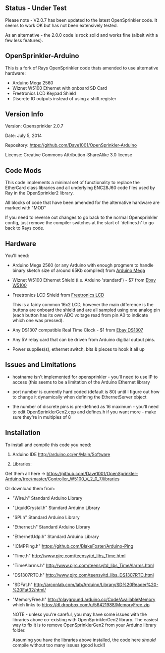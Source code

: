 Status - Under Test
-------------------
Please note - V2.0.7 has been updated to the latest OpenSprinkler code. It seems to work OK but has not been extensively tested.

As an alternative - the 2.0.0 code is rock solid and works fine (albeit with a few less features).

OpenSprinkler-Arduino
---------------------

This is a fork of Rays OpenSprinkler code thats amended to use alternative hardware:

- Arduino Mega 2560
- Wiznet W5100 Ethernet with onboard SD Card
- Freetronics LCD Keypad Shield
- Discrete IO outputs instead of using a shift register 

Version Info
------------

Version:     Opensprinkler 2.0.7

Date:        July 5, 2014

Repository:  https://github.com/Dave1001/OpenSprinkler-Arduino

License:     Creative Commons Attribution-ShareAlike 3.0 license
   

Code Mods
---------

This code implements a minimal set of functionality to replace the EtherCard class libraries and all underlying ENC28J60 code files used by Ray in the OpenSprinkler2 library.
   
All blocks of code that have been amended for the alternative hardware are marked with "MOD"
     
If you need to reverse out changes to go back to the normal Opensprinkler config, just remove the compiler switches at the start of 'defines.h' to go back to Rays code.

Hardware
--------
   
You'll need:

- Arduino Mega 2560 (or any Arduino with enough progmem to handle binary sketch size of around 65Kb compiled) from [Arduino Mega]

- Wiznet W5100 Ethernet Shield (i.e. Arduino 'standard') - $7 from [Ebay W5100]

- Freetronics LCD Shield from [Freetronics LCD]

    This is a fairly common 16x2 LCD, however the main difference is the buttons are onboard the shield and are all sampled using one analog pin (each button has its own ADC voltage read from pin A0 to indicate which one was pressed). 

- Any DS1307 compatible Real Time Clock - $1 from [Ebay DS1307]

- Any 5V relay card that can be driven from Arduino digitial output pins. 

- Power supplies(s), ethernet switch, bits & pieces to hook it all up 
  
Issues and Limitations
----------------------

- hostname isn't implemented for opensprinkler - you'll need to use IP to access (this seems to be a limitation of the Arduino Ethernet library

- port number is currently hard coded (default is 80) until I figure out how to change it dynamically when defining the EthernetServer object

- the number of discrete pins is pre-defined as 16 maximum - you'll need to edit OpenSprinklerGen2.cpp and defines.h if you want more - make sure they're in multiples of 8 

Installation
------------

To install and compile this code you need:
   
   1.  Arduino IDE    http://arduino.cc/en/Main/Software
  
   2.  Libraries:

   Get them all here -> https://github.com/Dave1001/OpenSprinkler-Arduino/tree/master/Controller_W5100_V_2_0_7/libraries

   Or download them from:

- "Wire.h"          Standard Arduino Library
- "LiquidCrystal.h" Standard Arduino Library
- "SPI.h"           Standard Arduino Library
- "Ethernet.h"      Standard Arduino Library
- "EthernetUdp.h"   Standard Arduino Library
- "ICMPPing.h"      https://github.com/BlakeFoster/Arduino-Ping
- "Time.h"          http://www.pjrc.com/teensy/td_libs_Time.html 
- "TimeAlarms.h"    http://www.pjrc.com/teensy/td_libs_TimeAlarms.html 
- "DS1307RTC.h"     http://www.pjrc.com/teensy/td_libs_DS1307RTC.html
- "SDFat.h"         http://arconlab.com/lab/Arduino/Library/SD%20Reader%20-%20Fat32/html/
- "MemoryFree.h"    http://playground.arduino.cc/Code/AvailableMemory which links to https://dl.dropbox.com/u/56421988/MemoryFree.zip

  NOTE - unless you're careful, you may have some issues with the libraries above co-existing with OpenSprinklerGen2 library. The easiest way to fix it is to remove OpenSprinklerGen2 from your Arduino library folder. 

  Assuming you have the libraries above installed, the code here *should* compile without too many issues (good luck!)

[Freetronics LCD]:http://www.freetronics.com/collections/shields/products/lcd-keypad-shield
[Ebay W5100]:http://www.ebay.com/sch/i.html?_from=R40&_trksid=p2050601.m570.l1313.TR3.TRC0.A0.H0.Xw5100+shield&_nkw=w5100+shield&_sacat=0
[Ebay DS1307]:http://www.ebay.com/sch/i.html?_from=R40&_trksid=p2050601.m570.l1313.TR10.TRC2.A0.H0.Xds1307&_nkw=ds1307&_sacat=0
[Arduino Mega]:http://arduino.cc/en/Main/arduinoBoardMega2560
